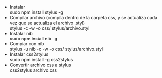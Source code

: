 * Instalar		
	sudo npm install stylus -g
* Compilar archivo (compila dentro de la carpeta css, y se actualiza cada vez que se actualiza el archivo .styl)		
	stylus -c -w -o css/ stylus/archivo.styl
* Instalar nib		
	sudo npm install nib -g
* Compiar con nib		
	stylus -u nib -c -w -o css/ stylus/archivo.styl
* Instalar css2stylus		
	sudo npm install -g css2stylus
* Convertir archivo css a stylus		
	css2stylus archivo.css
	
